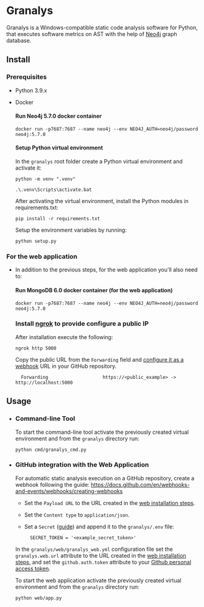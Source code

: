 # Granalys

Granalys is a Windows-compatible static code analysis software for Python, that executes software metrics on AST with the help of [Neo4j](https://neo4j.com/) graph database.

## Install
### Prerequisites
* Python 3.9.x
* Docker

    #### Run Neo4j 5.7.0 docker container
    `docker run -p7687:7687 --name neo4j --env NEO4J_AUTH=neo4j/password  neo4j:5.7.0`

    #### Setup Python virtual environment
    In the `granalys` root folder create a Python virtual environment and activate it:

    `python -m venv ".venv"`

    `.\.venv\Scripts\activate.bat`

    After activating the virtual environment, install the Python modules in requirements.txt:

    `pip install -r requirements.txt`

    Setup the environment variables by running:

    `python setup.py`

### For the web application

* In addition to the previous steps, for the web application you'll also need to:

    #### Run MongoDB 6.0 docker container (for the web application)
    `docker run -p7687:7687 --name neo4j --env NEO4J_AUTH=neo4j/password  neo4j:5.7.0`

    ### Install [ngrok](https://ngrok.com/download) to provide configure a public IP
    
    After installation execute the following:

    `ngrok http 5000`

    Copy the public URL from the `Forwarding` field and [configure it as a webhook](#web-application) URL in your GitHub repository.

        Forwarding                    https://<public_example> -> http://localhost:5000       

## Usage
* ### Command-line Tool
    To start the command-line tool activate the previously created virtual environment and from the `granalys` directory run:

    `python cmd/granalys_cmd.py`

* ### GitHub integration with the Web Application

    For automatic static analysis execution on a GitHub repository, create a webhook following the guide: https://docs.github.com/en/webhooks-and-events/webhooks/creating-webhooks

    * Set the `Payload URL` to the URL created in the [web installation steps](#for-the-web-application).

    * Set the `Content type` to  `application/json`.

    * Set a `Secret` ([guide](https://docs.github.com/en/webhooks-and-events/webhooks/securing-your-webhooks)) and append it to the `granalys/.env` file:

            SECRET_TOKEN = '<example_secret_token>'

    In the `granalys/web/granalys_web.yml` configuration file set the `granalys.web.url` attribute to the URL created in the [web installation steps](#for-the-web-application), and set the `github.auth.token` attribute to your [Github personal access token](https://docs.github.com/en/authentication/keeping-your-account-and-data-secure/creating-a-personal-access-token).

    To start the web application activate the previously created virtual environment and from the `granalys` directory run:

    `python web/app.py`
